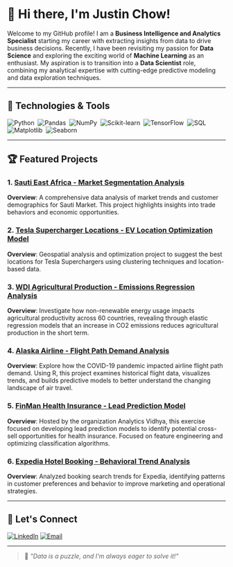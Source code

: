 # 👋 Hi there, I'm Justin Chow!

Welcome to my GitHub profile! I am a **Business Intelligence and Analytics Specialist** starting my career with extracting insights from data to drive business decisions. Recently, I have been revisiting my passion for **Data Science** and exploring the exciting world of **Machine Learning** as an enthusiast. My aspiration is to transition into a **Data Scientist** role, combining my analytical expertise with cutting-edge predictive modeling and data exploration techniques.

---

## 🔧 Technologies & Tools
![Python](https://img.shields.io/badge/-Python-05122A?style=flat&logo=python)&nbsp;
![Pandas](https://img.shields.io/badge/-Pandas-05122A?style=flat&logo=pandas)&nbsp;
![NumPy](https://img.shields.io/badge/-NumPy-05122A?style=flat&logo=numpy)&nbsp;
![Scikit-learn](https://img.shields.io/badge/-Scikit--learn-05122A?style=flat&logo=scikit-learn)&nbsp;
![TensorFlow](https://img.shields.io/badge/-TensorFlow-05122A?style=flat&logo=tensorflow)&nbsp;
![SQL](https://img.shields.io/badge/-SQL-05122A?style=flat&logo=postgresql)&nbsp;
![Matplotlib](https://img.shields.io/badge/-Matplotlib-05122A?style=flat&logo=matplotlib)&nbsp;
![Seaborn](https://img.shields.io/badge/-Seaborn-05122A?style=flat&logo=seaborn)&nbsp;

---

## 🏆 Featured Projects

### 1. [Sauti East Africa - Market Segmentation Analysis](https://github.com/Jchow2/mc-sauti-market-analysis-report)
**Overview**: A comprehensive data analysis of market trends and customer demographics for Sauti Market. This project highlights insights into trade behaviors and economic opportunities.

### 2. [Tesla Supercharger Locations - EV Location Optimization Model](https://github.com/Jchow2/tesla-supercharger-location-optimization)
**Overview**: Geospatial analysis and optimization project to suggest the best locations for Tesla Superchargers using clustering techniques and location-based data.

### 3. [WDI Agricultural Production - Emissions Regression Analysis](https://github.com/Jchow2/R-emissions-regression-analysis)
**Overview**: Investigate how non-renewable energy usage impacts agricultural productivity across 60 countries, revealing through elastic regression models that an increase in CO2 emissions reduces agricultural production in the short term.

### 4. [Alaska Airline - Flight Path Demand Analysis](https://github.com/Jchow2/R-airline-covid19)
**Overview**: Explore how the COVID-19 pandemic impacted airline flight path demand. Using R, this project examines historical flight data, visualizes trends, and builds predictive models to better understand the changing landscape of air travel.

### 5. [FinMan Health Insurance - Lead Prediction Model](https://github.com/Jchow2/python-health-insurance-cross-sell-lead)
**Overview**: Hosted by the organization Analytics Vidhya, this exercise focused on developing lead prediction models to identify potential cross-sell opportunities for health insurance. Focused on feature engineering and optimizing classification algorithms.

### 6. [Expedia Hotel Booking - Behavioral Trend Analysis](https://github.com/Jchow2/python-expedia-hotel-booking-searches)
**Overview**: Analyzed booking search trends for Expedia, identifying patterns in customer preferences and behavior to improve marketing and operational strategies.

---

## 🌟 Let's Connect
[![LinkedIn](https://img.shields.io/badge/-LinkedIn-0077B5?style=flat&logo=linkedin&logoColor=white)](https://www.linkedin.com/in/justinchow23/)
[![Email](https://img.shields.io/badge/-Email-D14836?style=flat&logo=gmail&logoColor=white)](mailto:jsjchow23@gmail.com)

---

> 🌱 *"Data is a puzzle, and I'm always eager to solve it!"*

<!---
Jchow2/Jchow2 is a ✨ special ✨ repository because its `README.md` (this file) appears on your GitHub profile.
You can click the Preview link to take a look at your changes.
--->
